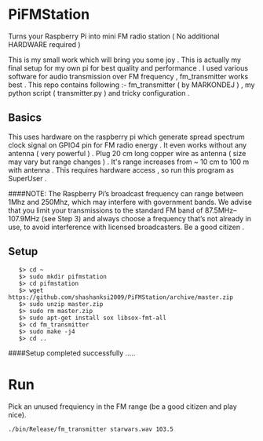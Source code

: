 # PiFMStation
Turns your Raspberry Pi into mini FM radio station ( No additional HARDWARE required )

This is my small work which will bring you some joy . This is actually my final setup for my own pi for best quality and performance . I used various software for audio transmission over FM frequency , fm_transmitter works best . This repo contains following :-  fm_transmitter ( by MARKONDEJ ) , my python script ( transmitter.py ) and tricky configuration .

## Basics

This uses hardware on the raspberry pi which generate spread spectrum clock signal on GPIO4 pin for FM radio energy . It even works without any antenna ( very powerful ) . Plug 20 cm long copper wire as antenna ( size may vary but range changes ) . It's range increases from  ~ 10 cm to 100 m with antenna . This requires hardware access , so run this program as SuperUser .

   ####NOTE:
          The Raspberry Pi’s broadcast frequency can range between 1Mhz and 250Mhz, which may interfere with government bands. We advise that you limit your transmissions to the standard FM band of 87.5MHz–107.9MHz (see Step 3) and always choose a frequency that’s not already in use, to avoid interference with licensed broadcasters. Be a good citizen .


## Setup

       $> cd ~
       $> sudo mkdir pifmstation
       $> cd pifmstation
       $> wget https://github.com/shashanksi2009/PiFMStation/archive/master.zip
       $> sudo unzip master.zip
       $> sudo rm master.zip
       $> sudo apt-get install sox libsox-fmt-all
       $> cd fm_transmitter
       $> sudo make -j4
       $> cd ..
   
   ####Setup completed successfully .....

# Run

Pick an unused frequiency in the FM range (be a good citizen and play nice).

```
./bin/Release/fm_transmitter starwars.wav 103.5
```
